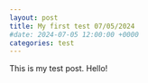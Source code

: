 ```yaml
---
layout: post
title: My first test 07/05/2024
#date: 2024-07-05 12:00:00 +0000
categories: test
---
```


This is my test post. Hello!
